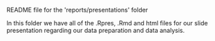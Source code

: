 README file for the 'reports/presentations' folder

In this folder we have all of the .Rpres, .Rmd and html files for our slide presentation regarding our data preparation and data analysis.